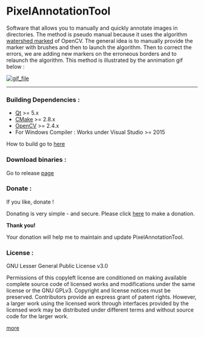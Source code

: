 PixelAnnotationTool
============================

Software that allows you to manually and quickly annotate images in directories.
The method is pseudo manual because it uses the algorithm [watershed marked](http://docs.opencv.org/3.1.0/d7/d1b/group__imgproc__misc.html#ga3267243e4d3f95165d55a618c65ac6e1) of OpenCV. The general idea is to manually provide the marker with brushes and then to launch the algorithm. Then to correct the errors, we are adding new markers on the erroneous borders and to relaunch the algorithm. This method is illustrated by the annimation gif below :

[![gif_file](giphy.gif)](https://youtu.be/wxi2dInWDnI)

----------

### Building Dependencies :
* [Qt](https://www.qt.io/download-open-source/)  >= 5.x
* [CMake](https://cmake.org/download/) >= 2.8.x 
* [OpenCV](http://opencv.org/releases.html) >= 2.4.x 
* For Windows Compiler : Works under Visual Studio >= 2015

How to build go to [here](scripts_to_build)

### Download binaries :
Go to release [page](https://github.com/abreheret/PixelAnnotationTool/releases)

### Donate :
If you like, donate !

Donating is very simple - and secure. Please click [here](https://www.paypal.com/cgi-bin/webscr?cmd=_s-xclick&hosted_button_id=8K79VKWBS7352) to make a donation. 

**Thank you!**

Your donation will help me to maintain and update PixelAnnotationTool.

### License :

GNU Lesser General Public License v3.0 

Permissions of this copyleft license are conditioned on making available complete source code of licensed works and modifications under the same license or the GNU GPLv3. Copyright and license notices must be preserved. Contributors provide an express grant of patent rights. However, a larger work using the licensed work through interfaces provided by the licensed work may be distributed under different terms and without source code for the larger work.

[more](https://github.com/abreheret/PixelAnnotationTool/blob/master/LICENSE)
